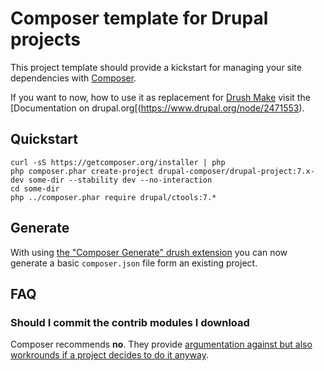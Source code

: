 # Composer template for Drupal projects

This project template should provide a kickstart for managing your site 
dependencies with [Composer](https://getcomposer.org/).

If you want to now, how to use it as replacement for
[Drush Make](https://github.com/drush-ops/drush/blob/master/docs/make.md) visit
the [Documentation on drupal.org[(https://www.drupal.org/node/2471553).

## Quickstart

```
curl -sS https://getcomposer.org/installer | php
php composer.phar create-project drupal-composer/drupal-project:7.x-dev some-dir --stability dev --no-interaction
cd some-dir
php ../composer.phar require drupal/ctools:7.*
```

## Generate

With using [the "Composer Generate" drush extension](https://www.drupal.org/project/composer_generate)
you can now generate a basic `composer.json` file form an existing project.


## FAQ

### Should I commit the contrib modules I download

Composer recommends **no**. They provide [argumentation against but also workrounds if a project decides to do it anyway](https://getcomposer.org/doc/faqs/should-i-commit-the-dependencies-in-my-vendor-directory.md).

